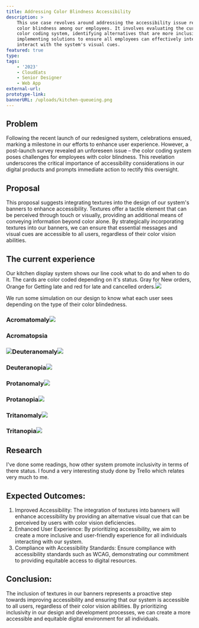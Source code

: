 ```yaml
---
title: Addressing Color Blindness Accessibility
description: >
    This use case revolves around addressing the accessibility issue related to
    color blindness among our employees. It involves evaluating the current
    color coding system, identifying alternatives that are more inclusive, and
    implementing solutions to ensure all employees can effectively interpret and
    interact with the system's visual cues.
featured: true
type:
tags:
    - '2023'
    - CloudEats
    - Senior Designer
    - Web App
external-url:
prototype-link:
bannerURL: /uploads/kitchen-queueing.png
---
```

## Problem

Following the recent launch of our redesigned system, celebrations ensued, marking a milestone in our efforts to enhance user experience. However, a post-launch survey revealed an unforeseen issue – the color coding system poses challenges for employees with color blindness. This revelation underscores the critical importance of accessibility considerations in our digital products and prompts immediate action to rectify this oversight.

## Proposal

This proposal suggests integrating textures into the design of our system's banners to enhance accessibility. Textures offer a tactile element that can be perceived through touch or visually, providing an additional means of conveying information beyond color alone. By strategically incorporating textures into our banners, we can ensure that essential messages and visual cues are accessible to all users, regardless of their color vision abilities.&nbsp;

## The current experience

Our kitchen display system shows our line cook what to do and when to do it. The cards are color coded depending on it's status. Gray for New orders, Orange for Getting late and red for late and cancelled orders.​​​![](/uploads/kitchen-queueing.png)​

We run some simulation on our design to know what each user sees depending on the type of their color blindedness.

### Acromatomaly![](/uploads/Achromatomaly%20vision.png)

### Acromatopsia

### ![](/uploads/Achromatopsia%20vision.png)​​Deuteranomaly![](/uploads/Deuteranomaly%20vision.png)

### Deuteranopia![](/uploads/Deuteranopia%20vision.png)

### Protanomaly![](/uploads/Protanomaly%20vision.png)

### Protanopia![](/uploads/Protanopia%20vision.png)

### Tritanomaly![](/uploads/Tritanomaly%20vision.png)

### Tritanopia![](/uploads/Tritanopia%20vision.png)

## Research

I've done some readings, how other system promote inclusivity in terms of there status. I found a very interesting study done by Trello which relates very much to me. ​​​​​​

## Expected Outcomes:

1. Improved Accessibility: The integration of textures into banners will enhance accessibility by providing an alternative visual cue that can be perceived by users with color vision deficiencies.
2. Enhanced User Experience: By prioritizing accessibility, we aim to create a more inclusive and user-friendly experience for all individuals interacting with our system.
3. Compliance with Accessibility Standards: Ensure compliance with accessibility standards such as WCAG, demonstrating our commitment to providing equitable access to digital resources.

## Conclusion:

The inclusion of textures in our banners represents a proactive step towards improving accessibility and ensuring that our system is accessible to all users, regardless of their color vision abilities. By prioritizing inclusivity in our design and development processes, we can create a more accessible and equitable digital environment for all individuals.